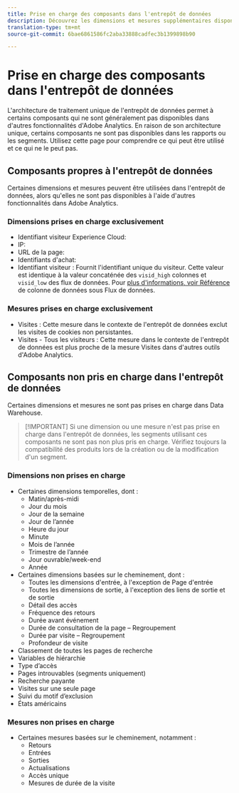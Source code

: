 ```yaml
---
title: Prise en charge des composants dans l'entrepôt de données
description: Découvrez les dimensions et mesures supplémentaires disponibles dans Data Warehouse et ce qui n'est pas pris en charge.
translation-type: tm+mt
source-git-commit: 6bae6861586fc2aba33888cadfec3b1399898b90

---
```



# Prise en charge des composants dans l'entrepôt de données

L'architecture de traitement unique de l'entrepôt de données permet à certains composants qui ne sont généralement pas disponibles dans d'autres fonctionnalités d'Adobe Analytics. En raison de son architecture unique, certains composants ne sont pas disponibles dans les rapports ou les segments. Utilisez cette page pour comprendre ce qui peut être utilisé et ce qui ne le peut pas.

## Composants propres à l'entrepôt de données

Certaines dimensions et mesures peuvent être utilisées dans l'entrepôt de données, alors qu'elles ne sont pas disponibles à l'aide d'autres fonctionnalités dans Adobe Analytics.

### Dimensions prises en charge exclusivement

* Identifiant visiteur Experience Cloud:
* IP:
* URL de la page:
* Identifiants d'achat:
* Identifiant visiteur : Fournit l'identifiant unique du visiteur. Cette valeur est identique à la valeur concaténée des `visid_high` colonnes et `visid_low` des flux de données. Pour [plus d'informations, voir Référence](../analytics-data-feed/c-df-contents/datafeeds-reference.md) de colonne de données sous Flux de données.

### Mesures prises en charge exclusivement

* Visites : Cette mesure dans le contexte de l'entrepôt de données exclut les visites de cookies non persistantes.
* Visites - Tous les visiteurs : Cette mesure dans le contexte de l'entrepôt de données est plus proche de la mesure Visites dans d'autres outils d'Adobe Analytics.

## Composants non pris en charge dans l'entrepôt de données

Certaines dimensions et mesures ne sont pas prises en charge dans Data Warehouse.

> [!IMPORTANT] Si une dimension ou une mesure n'est pas prise en charge dans l'entrepôt de données, les segments utilisant ces composants ne sont pas non plus pris en charge. Vérifiez toujours la compatibilité des produits lors de la création ou de la modification d'un segment.

### Dimensions non prises en charge

* Certaines dimensions temporelles, dont :
   * Matin/après-midi
   * Jour du mois
   * Jour de la semaine
   * Jour de l’année
   * Heure du jour
   * Minute
   * Mois de l’année
   * Trimestre de l’année
   * Jour ouvrable/week-end
   * Année
* Certaines dimensions basées sur le cheminement, dont :
   * Toutes les dimensions d'entrée, à l'exception de Page d'entrée
   * Toutes les dimensions de sortie, à l'exception des liens de sortie et de sortie
   * Détail des accès
   * Fréquence des retours
   * Durée avant événement
   * Durée de consultation de la page – Regroupement
   * Durée par visite – Regroupement
   * Profondeur de visite
* Classement de toutes les pages de recherche
* Variables de hiérarchie
* Type d’accès
* Pages introuvables (segments uniquement)
* Recherche payante
* Visites sur une seule page
* Suivi du motif d’exclusion
* États américains

### Mesures non prises en charge

* Certaines mesures basées sur le cheminement, notamment :
   * Retours
   * Entrées
   * Sorties
   * Actualisations
   * Accès unique
   * Mesures de durée de la visite

